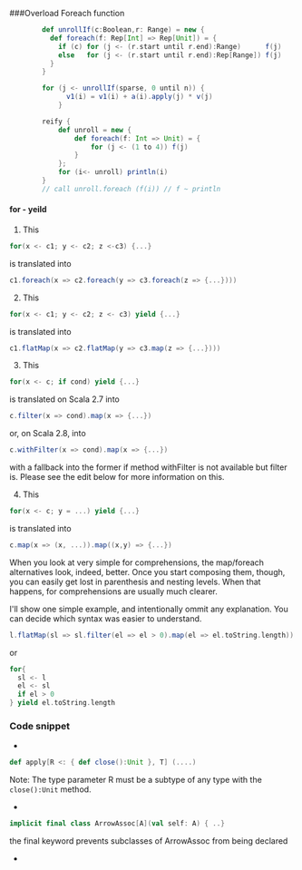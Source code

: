 
###Overload Foreach function
```scala
        def unrollIf(c:Boolean,r: Range) = new {
          def foreach(f: Rep[Int] => Rep[Unit]) = {
            if (c) for (j <- (r.start until r.end):Range)      f(j)
            else   for (j <- (r.start until r.end):Rep[Range]) f(j)
          }
        }

        for (j <- unrollIf(sparse, 0 until n)) {
              v1(i) = v1(i) + a(i).apply(j) * v(j)
            }

```

```scala
        reify {
            def unroll = new {
                def foreach(f: Int => Unit) = {
                    for (j <- (1 to 4)) f(j)
                }
            }; 
            for (i<- unroll) println(i)
        }
        // call unroll.foreach (f(i)) // f ~ println
```

#### for - yeild 
1) This
```scala
for(x <- c1; y <- c2; z <-c3) {...}
```
is translated into
```scala
c1.foreach(x => c2.foreach(y => c3.foreach(z => {...})))
```

2) This
```scala
for(x <- c1; y <- c2; z <- c3) yield {...}
```
is translated into
```scala
c1.flatMap(x => c2.flatMap(y => c3.map(z => {...})))
```

3) This
```scala
for(x <- c; if cond) yield {...}
```
is translated on Scala 2.7 into
```scala
c.filter(x => cond).map(x => {...})
```
or, on Scala 2.8, into
```scala
c.withFilter(x => cond).map(x => {...})
```
with a fallback into the former if method withFilter is not available but filter is. Please see the edit below for more information on this.

4) This
```scala
for(x <- c; y = ...) yield {...}
```
is translated into
```scala
c.map(x => (x, ...)).map((x,y) => {...})
```

When you look at very simple for comprehensions, the map/foreach alternatives look, indeed, better. Once you start composing them, though, you can easily get lost in parenthesis and nesting levels. When that happens, for comprehensions are usually much clearer.


I'll show one simple example, and intentionally ommit any explanation. You can decide which syntax was easier to understand.
```scala
l.flatMap(sl => sl.filter(el => el > 0).map(el => el.toString.length))
```
or

```scala
for{
  sl <- l
  el <- sl
  if el > 0
} yield el.toString.length
```



### Code snippet
- 
```scala
def apply[R <: { def close():Unit }, T] (....)
```
Note: The type parameter R must be a subtype of any type with the `close():Unit` method.

- 
```scala
implicit final class ArrowAssoc[A](val self: A) { ..}
```
the final keyword prevents subclasses of ArrowAssoc from being declared

- 
